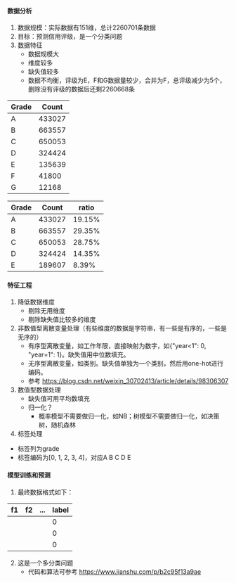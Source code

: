 #### 数据分析

1. 数据规模：实际数据有151维，总计2260701条数据
2. 目标：预测信用评级，是一个分类问题
3. 数据特征
    * 数据规模大
    * 维度较多
    * 缺失值较多
    * 数据不均衡，评级为E，F和G数据量较少，合并为F，总评级减少为5个，删除没有评级的数据后还剩2260668条


| Grade | Count |
| --- | --- |
| A | 433027 |
| B | 663557 |
| C | 650053 |
| D | 324424 |
| E | 135639 |
| F | 41800 |
| G | 12168 |

| Grade | Count | ratio |
| --- | --- | --- |
| A | 433027 | 19.15% |
| B | 663557 | 29.35% |
| C | 650053 | 28.75% |
| D | 324424 | 14.35% |
| E | 189607 | 8.39% |

#### 特征工程
1. 降低数据维度
    * 剔除无用维度
    * 剔除缺失值比较多的维度
2. 非数值型离散变量处理（有些维度的数据是字符串，有一些是有序的，一些是无序的）
    * 有序型离散变量，如工作年限，直接映射为数字，如{"year<1": 0, "year=1": 1}。缺失值用中位数填充。
    * 无序型离散变量，如类别。缺失值单独为一个类别，然后用one-hot进行编码。
    * 参考 https://blog.csdn.net/weixin_30702413/article/details/98306307
3. 数值型数据处理
    * 缺失值可用平均数填充
    * 归一化？
        * 概率模型不需要做归一化，如NB；树模型不需要做归一化，如决策树，随机森林
4. 标签处理
* 标签列为grade
* 标签编码为[0, 1, 2, 3, 4]，对应A B C D E

#### 模型训练和预测
1. 最终数据格式如下：


| f1 | f2 | ... | label |
| --- | --- | --- | --- |
|  |  |  | 0 |
|  |  |  | 0 |
|  |  |  | 0 |

2. 这是一个多分类问题
    * 代码和算法可参考 https://www.jianshu.com/p/b2c95f13a9ae
